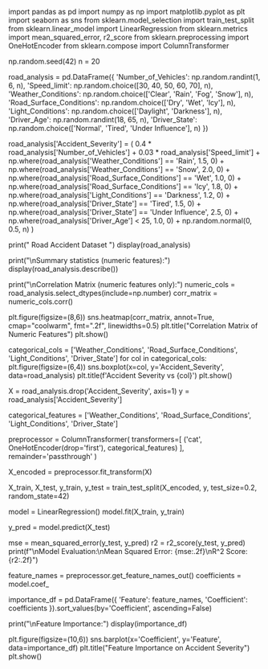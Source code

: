 import pandas as pd
import numpy as np
import matplotlib.pyplot as plt
import seaborn as sns
from sklearn.model_selection import train_test_split
from sklearn.linear_model import LinearRegression
from sklearn.metrics import mean_squared_error, r2_score
from sklearn.preprocessing import OneHotEncoder
from sklearn.compose import ColumnTransformer

np.random.seed(42)
n = 20

road_analysis = pd.DataFrame({
    'Number_of_Vehicles': np.random.randint(1, 6, n),
    'Speed_limit': np.random.choice([30, 40, 50, 60, 70], n),
    'Weather_Conditions': np.random.choice(['Clear', 'Rain', 'Fog', 'Snow'], n),
    'Road_Surface_Conditions': np.random.choice(['Dry', 'Wet', 'Icy'], n),
    'Light_Conditions': np.random.choice(['Daylight', 'Darkness'], n),
    'Driver_Age': np.random.randint(18, 65, n),
    'Driver_State': np.random.choice(['Normal', 'Tired', 'Under Influence'], n)
})

road_analysis['Accident_Severity'] = (
    0.4 * road_analysis['Number_of_Vehicles'] +
    0.03 * road_analysis['Speed_limit'] +
    np.where(road_analysis['Weather_Conditions'] == 'Rain', 1.5, 0) +
    np.where(road_analysis['Weather_Conditions'] == 'Snow', 2.0, 0) +
    np.where(road_analysis['Road_Surface_Conditions'] == 'Wet', 1.0, 0) +
    np.where(road_analysis['Road_Surface_Conditions'] == 'Icy', 1.8, 0) +
    np.where(road_analysis['Light_Conditions'] == 'Darkness', 1.2, 0) +
    np.where(road_analysis['Driver_State'] == 'Tired', 1.5, 0) +
    np.where(road_analysis['Driver_State'] == 'Under Influence', 2.5, 0) +
    np.where(road_analysis['Driver_Age'] < 25, 1.0, 0) +
    np.random.normal(0, 0.5, n)
)

print(" Road Accident Dataset ")
display(road_analysis)

print("\nSummary statistics (numeric features):")
display(road_analysis.describe())

print("\nCorrelation Matrix (numeric features only):")
numeric_cols = road_analysis.select_dtypes(include=np.number)
corr_matrix = numeric_cols.corr()

plt.figure(figsize=(8,6))
sns.heatmap(corr_matrix, annot=True, cmap="coolwarm", fmt=".2f", linewidths=0.5)
plt.title("Correlation Matrix of Numeric Features")
plt.show()

categorical_cols = ['Weather_Conditions', 'Road_Surface_Conditions', 'Light_Conditions', 'Driver_State']
for col in categorical_cols:
    plt.figure(figsize=(6,4))
    sns.boxplot(x=col, y='Accident_Severity', data=road_analysis)
    plt.title(f'Accident Severity vs {col}')
    plt.show()

X = road_analysis.drop('Accident_Severity', axis=1)
y = road_analysis['Accident_Severity']

categorical_features = ['Weather_Conditions', 'Road_Surface_Conditions', 'Light_Conditions', 'Driver_State']

preprocessor = ColumnTransformer(
    transformers=[
        ('cat', OneHotEncoder(drop='first'), categorical_features)
    ], remainder='passthrough'
)

X_encoded = preprocessor.fit_transform(X)

X_train, X_test, y_train, y_test = train_test_split(X_encoded, y, test_size=0.2, random_state=42)

model = LinearRegression()
model.fit(X_train, y_train)

y_pred = model.predict(X_test)

mse = mean_squared_error(y_test, y_pred)
r2 = r2_score(y_test, y_pred)
print(f"\nModel Evaluation:\nMean Squared Error: {mse:.2f}\nR^2 Score: {r2:.2f}")

feature_names = preprocessor.get_feature_names_out()
coefficients = model.coef_

importance_df = pd.DataFrame({
    'Feature': feature_names,
    'Coefficient': coefficients
}).sort_values(by='Coefficient', ascending=False)

print("\nFeature Importance:")
display(importance_df)

plt.figure(figsize=(10,6))
sns.barplot(x='Coefficient', y='Feature', data=importance_df)
plt.title("Feature Importance on Accident Severity")
plt.show()
